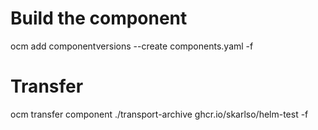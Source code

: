 # Build the component

ocm add componentversions --create  components.yaml -f

# Transfer

ocm transfer component ./transport-archive ghcr.io/skarlso/helm-test -f